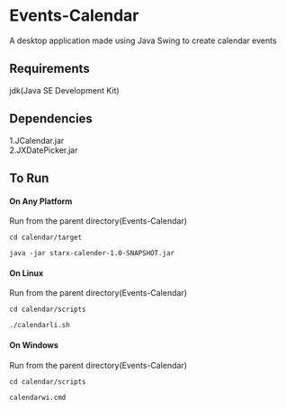 # Events-Calendar

A desktop application made using Java Swing to create calendar events

## Requirements

jdk(Java SE Development Kit)

## Dependencies

1.JCalendar.jar  
2.JXDatePicker.jar  

## To Run

#### On Any Platform

Run from the parent directory(Events-Calendar)
```
cd calendar/target
```
```
java -jar starx-calender-1.0-SNAPSHOT.jar
```
#### On Linux

Run from the parent directory(Events-Calendar)
```
cd calendar/scripts
```
```
./calendarli.sh
```

#### On Windows

Run from the parent directory(Events-Calendar)
```
cd calendar/scripts
```
```
calendarwi.cmd
```
